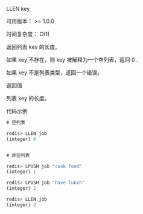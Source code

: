 LLEN key

可用版本： >= 1.0.0

时间复杂度： O(1)

返回列表 key 的长度。

如果 key 不存在，则 key 被解释为一个空列表，返回 0 .

如果 key 不是列表类型，返回一个错误。

返回值

列表 key 的长度。

代码示例

```javascript
# 空列表

redis> LLEN job
(integer) 0


# 非空列表

redis> LPUSH job "cook food"
(integer) 1

redis> LPUSH job "have lunch"
(integer) 2

redis> LLEN job
(integer) 2
```

